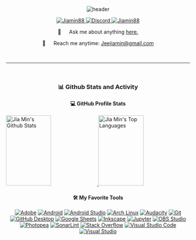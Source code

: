 <div style="display: flex; justify-content: center;">
  <img src="https://capsule-render.vercel.app/api?type=waving&color=auto&height=200&section=header&text=I'm%20Jia%20Min&fontSize=90&animation=fadeIn&fontAlignY=38" alt="header">
</div>

<p align="center">
 <a href="https://www.linkedin.com/in/jeejiamin/" target="_blank">
  <img src="https://img.shields.io/badge/LinkedIn-0077B5?style=for-the-badge&logo=linkedin&logoColor=white" alt="Jiamin88"/>
 </a>
 <a href="https://discord.com/users/Jiamin#5540" target="_blank">
   <img alt="Discord" src="https://img.shields.io/badge/-Discord-5865F2.svg?style=for-the-badge&logo=discord&logoColor=white" alt="Jiamin88">
  </a>
 <a href="https://www.instagram.com/jeejiamin/" target="_blank">
  <img src="https://img.shields.io/badge/Instagram-fe4164?style=for-the-badge&logo=instagram&logoColor=white" alt="Jiamin88" />
 </a> 
</p>

<p align="center">
  💬 &emsp; Ask me about anything
  <a href="https://github.com/Jiamin88/Jiamin88/issues">here.</a>
</p>

<p align="center"> 
  📧 &emsp; Reach me anytime:
  <a href = "mailto: Jeejiamin@gmail.com">Jeejiamin@gmail.com</a>
</p>

<br/>
<hr/>
<br/>

<h3 align="center"> 📊 Github Stats and Activity </h3>

<h4 align="center"> 💻 GitHub Profile Stats </h4>
<!-- https://github.com/anuraghazra/github-readme-stats -->

<a> 
  <a href="https://github.com/Jiamin88">
    <img alt="Jia Min's Github Stats" src="https://github-readme-stats.vercel.app/api?username=Jiamin88&show_icons=true&count_private=true&theme=react&border_color=7F3FBF&bg_color=0D1117&title_color=F85D7F&icon_color=F8D866" height="192px" width="49.5%"/>
  </a>
  <a href="https://github.com/Jiamin88">
    <img alt="Jia Min's Top Languages" src="https://github-readme-stats.vercel.app/api/top-langs/?username=Jiamin88&langs_count=8&layout=compact&theme=react&border_color=7F3FBF&bg_color=0D1117&title_color=F85D7F&icon_color=F8D866" height="192px" width="49.5%"/>
  </a>
</a>

<h4 align="center"> 🛠️ My Favorite Tools </h4>
<!-- Some badges are from https://github.com/Ileriayo/markdown-badges -->

<p align="center">
  <a href="#"><img alt="Adobe" src="https://img.shields.io/badge/Adobe-FF0000.svg?logo=adobe&logoColor=white"></a>
  <a href="#"><img alt="Android" src="https://img.shields.io/badge/Android-3DDC84?logo=android&logoColor=white"></a>
  <a href="#"><img alt="Android Studio" src="https://img.shields.io/badge/Android%20Studio-3DDC84.svg?logo=android-studio&logoColor=white"></a>
  <a href="#"><img alt="Arch Linux" src="https://img.shields.io/badge/Arch%20Linux-1793D1.svg?logo=arch-linux&logoColor=white"></a>
  <a href="#"><img alt="Audacity" src="https://img.shields.io/badge/-Audacity-0000CC?logo=audacity&logoColor=white"></a>
  <a href="#"><img alt="Git" src="https://img.shields.io/badge/Git-F05033.svg?logo=git&logoColor=white"></a>
  <a href="#"><img alt="GitHub Desktop" src="https://img.shields.io/badge/GitHub%20Desktop-8034A9.svg?logo=github&logoColor=white"></a>
  <a href="#"><img alt="Google Sheets" src="https://img.shields.io/badge/Sheets-34A853.svg?logo=google%20sheets&logoColor=white"></a>
  <a href="#"><img alt="Inkscape" src="https://img.shields.io/badge/Inkscape-000000?logo=Inkscape&logoColor=white"></a>
  <a href="#"><img alt="Jupyter" src="https://img.shields.io/badge/Jupyter-F37626.svg?logo=Jupyter&logoColor=white"></a>
  <a href="#"><img alt="OBS Studio" src="https://img.shields.io/badge/-OBS-302E31?logo=obs-studio&logoColor=white"></a>
  <a href="#"><img alt="Photopea" src="https://img.shields.io/badge/Photopea-18A497?logo=photopea&logoColor=white"></a>
  <a href="#"><img alt="SonarLint" src="https://img.shields.io/badge/-SonarLint-CB2029?logo=sonarlint&logoColor=white"></a>
  <a href="#"><img alt="Stack Overflow" src="https://img.shields.io/badge/-Stack%20Overflow-FE7A16?logo=stack-overflow&logoColor=white"></a>
  <a href="#"><img alt="Visual Studio Code" src="https://img.shields.io/badge/Visual%20Studio%20Code-0078d7.svg?logo=visual-studio-code&logoColor=white"></a>
  <a href="#"><img alt="Visual Studio" src="https://img.shields.io/badge/Visual%20Studio-5C2D91.svg?logo=visual-studio&logoColor=white"></a>
</p>
